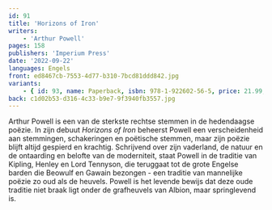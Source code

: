 ```yaml
---
id: 91
title: 'Horizons of Iron'
writers:
    - 'Arthur Powell'
pages: 158
publishers: 'Imperium Press'
date: '2022-09-22'
languages: Engels
front: ed8467cb-7553-4d77-b310-7bcd81ddd842.jpg
variants:
    - { id: 93, name: Paperback, isbn: 978-1-922602-56-5, price: 21.99, out_of_stock: 0 }
back: c1d02b53-d316-4c33-b9e7-9f3940fb3557.jpg
---
```


Arthur Powell is een van de sterkste rechtse stemmen in de hedendaagse poëzie. In zijn debuut *Horizons of Iron* beheerst Powell een verscheidenheid aan stemmingen, schakeringen en poëtische stemmen, maar zijn poëzie blijft altijd gespierd en krachtig. Schrijvend over zijn vaderland, de natuur en de ontaarding en belofte van de moderniteit, staat Powell in de traditie van Kipling, Henley en Lord Tennyson, die teruggaat tot de grote Engelse barden die Beowulf en Gawain bezongen - een traditie van mannelijke poëzie zo oud als de heuvels. Powell is het levende bewijs dat deze oude traditie niet braak ligt onder de grafheuvels van Albion, maar springlevend is.

